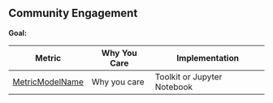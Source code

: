 ## Community Engagement

**Goal:** 

| Metric | Why You Care | Implementation |
| --- | --- | -- |
| [MetricModelName](metric-model.md)| Why you care | Toolkit or Jupyter Notebook |

